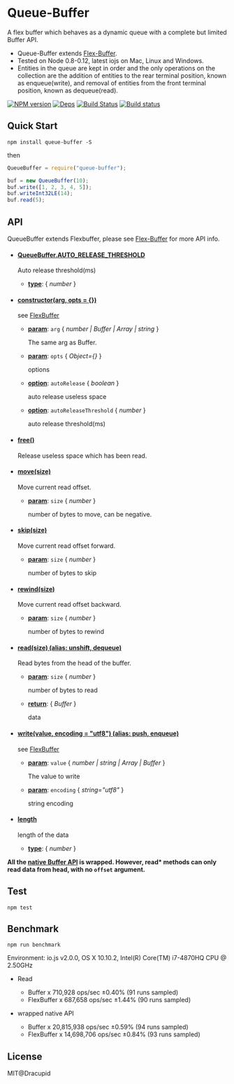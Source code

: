 Queue-Buffer
===================
A flex buffer which behaves as a dynamic queue with a complete but limited Buffer API.
- Queue-Buffer extends [Flex-Buffer](https://github.com/dracupid/flex-buffer).
- Tested on Node 0.8-0.12, latest iojs on Mac, Linux and Windows.
- Entities in the queue are kept in order and the only operations on the collection are the addition of entities to the rear terminal position, known as enqueue(write), and removal of entities from the front terminal position, known as dequeue(read).

[![NPM version](https://badge.fury.io/js/queue-buffer.svg)](https://www.npmjs.com/package/queue-buffer)
[![Deps](https://david-dm.org/dracupid/queue-buffer.svg?style=flat)](https://david-dm.org/dracupid/queue-buffer)
[![Build Status](https://travis-ci.org/dracupid/queue-buffer.svg)](https://travis-ci.org/dracupid/queue-buffer)
[![Build status](https://ci.appveyor.com/api/projects/status/github/dracupid/queue-buffer?svg=true)](https://ci.appveyor.com/project/dracupid/queue-buffer)


## Quick Start
```
npm install queue-buffer -S
```
then
```javascript
QueueBuffer = require("queue-buffer");

buf = new QueueBuffer(10);
buf.write([1, 2, 3, 4, 5]);
buf.writeInt32LE(14);
buf.read(5);
```

## API
QueueBuffer extends Flexbuffer, please see [Flex-Buffer](https://github.com/dracupid/flex-buffer#api) for more API info.



- #### <a href="./src/index.coffee?source#L12" target="_blank"><b>QueueBuffer.AUTO\_RELEASE_THRESHOLD</b></a>
  Auto release threshold(ms)

  - **<u>type</u>**: { _number_ }

- #### <a href="./src/index.coffee?source#L21" target="_blank"><b>constructor(arg, opts = {})</b></a>
  see [FlexBuffer](https://github.com/dracupid/flex-buffer#constructorarg-opts--)

  - **<u>param</u>**: `arg` { _number | Buffer | Array | string_ }

    The same arg as Buffer.

  - **<u>param</u>**: `opts` { _Object={}_ }

    options

  - **<u>option</u>**: `autoRelease` { _boolean_ }

    auto       release useless space

  - **<u>option</u>**: `autoReleaseThreshold` { _number_ }

    auto release threshold(ms)

- #### <a href="./src/index.coffee?source#L33" target="_blank"><b>free()</b></a>
  Release useless space which has been read.

- #### <a href="./src/index.coffee?source#L80" target="_blank"><b>move(size)</b></a>
  Move current read offset.

  - **<u>param</u>**: `size` { _number_ }

    number of bytes to move, can be negative.

- #### <a href="./src/index.coffee?source#L90" target="_blank"><b>skip(size)</b></a>
  Move current read offset forward.

  - **<u>param</u>**: `size` { _number_ }

    number of bytes to skip

- #### <a href="./src/index.coffee?source#L100" target="_blank"><b>rewind(size)</b></a>
  Move current read offset backward.

  - **<u>param</u>**: `size` { _number_ }

    number of bytes to rewind

- #### <a href="./src/index.coffee?source#L122" target="_blank"><b>read(size) (alias: unshift, dequeue) </b></a>
  Read bytes from the head of the buffer.

  - **<u>param</u>**: `size` { _number_ }

    number of bytes to read

  - **<u>return</u>**: { _Buffer_ }

    data

- #### <a href="./src/index.coffee?source#L146" target="_blank"><b>write(value, encoding = "utf8") (alias: push, enqueue) </b></a>
  see [FlexBuffer](https://github.com/dracupid/flex-buffer#writevalue-encoding--utf8)

  - **<u>param</u>**: `value` { _number | string | Array | Buffer_ }

    The value to write

  - **<u>param</u>**: `encoding` { _string="utf8"_ }

    string encoding

- #### <a href="./src/index.coffee?source#L154" target="_blank"><b>length</b></a>
  length of the data

  - **<u>type</u>**: { _number_ }



__All the [native Buffer API](https://iojs.org/api/buffer.html) is wrapped. However, read* methods can only read data from head, with no `offset` argument.__

## Test
```
npm test
```

## Benchmark
```
npm run benchmark
```
Environment: io.js v2.0.0, OS X 10.10.2, Intel(R) Core(TM) i7-4870HQ CPU @ 2.50GHz

- Read
    - Buffer x 710,928 ops/sec ±0.40% (91 runs sampled)
    - FlexBuffer x 687,658 ops/sec ±1.44% (90 runs sampled)

- wrapped native API
    - Buffer x 20,815,938 ops/sec ±0.59% (94 runs sampled)
    - FlexBuffer x 14,698,706 ops/sec ±0.84% (93 runs sampled)

## License
MIT@Dracupid
